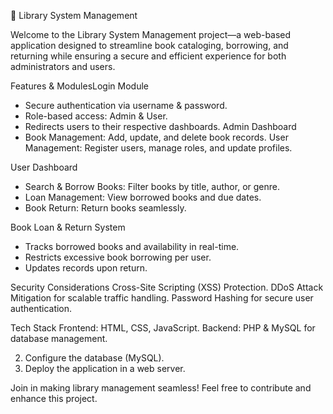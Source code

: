📖 Library System Management

Welcome to the Library System Management project—a web-based application designed to streamline book cataloging, borrowing, and returning while ensuring a secure and efficient experience for both administrators and users.

Features & ModulesLogin Module
- Secure authentication via username & password.
- Role-based access: Admin & User.
- Redirects users to their respective dashboards.
Admin Dashboard
- Book Management: Add, update, and delete book records.
User Management:
 Register users, manage roles, and update profiles.

User Dashboard
- Search & Borrow Books: Filter books by title, author, or genre.
- Loan Management: View borrowed books and due dates.
- Book Return: Return books seamlessly.

Book Loan & Return System
- Tracks borrowed books and availability in real-time.
- Restricts excessive book borrowing per user.
- Updates records upon return.

Security Considerations
Cross-Site Scripting (XSS) Protection.
DDoS Attack Mitigation for scalable traffic handling.
Password Hashing for secure user authentication.

Tech Stack
Frontend: HTML, CSS, JavaScript.
Backend: PHP & MySQL for database management.


2. Configure the database (MySQL).
3. Deploy the application in a web server.

Join in making library management seamless! 
Feel free to contribute and enhance this project.


